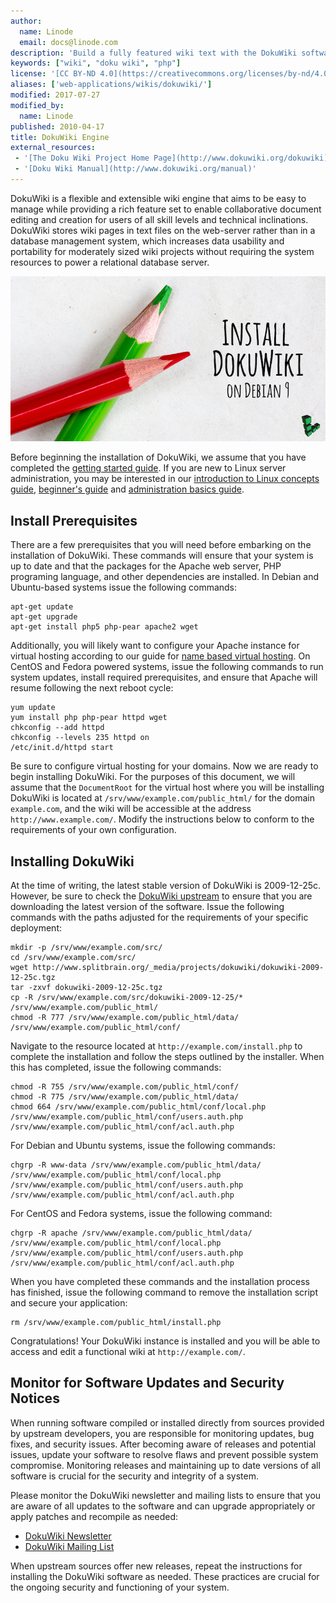 ```yaml
---
author:
  name: Linode
  email: docs@linode.com
description: 'Build a fully featured wiki text with the DokuWiki software.'
keywords: ["wiki", "doku wiki", "php"]
license: '[CC BY-ND 4.0](https://creativecommons.org/licenses/by-nd/4.0)'
aliases: ['web-applications/wikis/dokuwiki/']
modified: 2017-07-27
modified_by:
  name: Linode
published: 2010-04-17
title: DokuWiki Engine
external_resources:
 - '[The Doku Wiki Project Home Page](http://www.dokuwiki.org/dokuwiki)'
 - '[Doku Wiki Manual](http://www.dokuwiki.org/manual)'
---
```


DokuWiki is a flexible and extensible wiki engine that aims to be easy to manage while providing a rich feature set to enable collaborative document editing and creation for users of all skill levels and technical inclinations. DokuWiki stores wiki pages in text files on the web-server rather than in a database management system, which increases data usability and portability for moderately sized wiki projects without requiring the system resources to power a relational database server.

![Build a Fully Featured Wiki with DokuWiki](dokuwiki_title_graphic.png)

Before beginning the installation of DokuWiki, we assume that you have completed the [getting started guide](/docs/getting-started/). If you are new to Linux server administration, you may be interested in our [introduction to Linux concepts guide](/docs/tools-reference/introduction-to-linux-concepts/), [beginner's guide](/docs/platform/billing-and-support/linode-beginners-guide/) and [administration basics guide](/docs/tools-reference/linux-system-administration-basics/).

## Install Prerequisites

There are a few prerequisites that you will need before embarking on the installation of DokuWiki. These commands will ensure that your system is up to date and that the packages for the Apache web server, PHP programing language, and other dependencies are installed. In Debian and Ubuntu-based systems issue the following commands:

    apt-get update
    apt-get upgrade
    apt-get install php5 php-pear apache2 wget

Additionally, you will likely want to configure your Apache instance for virtual hosting according to our guide for [name based virtual hosting](/docs/web-servers/apache/apache-2-web-server-on-debian-5-lenny/). On CentOS and Fedora powered systems, issue the following commands to run system updates, install required prerequisites, and ensure that Apache will resume following the next reboot cycle:

    yum update
    yum install php php-pear httpd wget
    chkconfig --add httpd
    chkconfig --levels 235 httpd on
    /etc/init.d/httpd start

Be sure to configure virtual hosting for your domains. Now we are ready to begin installing DokuWiki. For the purposes of this document, we will assume that the `DocumentRoot` for the virtual host where you will be installing DokuWiki is located at `/srv/www/example.com/public_html/` for the domain `example.com`, and the wiki will be accessible at the address `http://www.example.com/`. Modify the instructions below to conform to the requirements of your own configuration.

## Installing DokuWiki

At the time of writing, the latest stable version of DokuWiki is 2009-12-25c. However, be sure to check the [DokuWiki upstream](http://www.splitbrain.org/projects/dokuwiki) to ensure that you are downloading the latest version of the software. Issue the following commands with the paths adjusted for the requirements of your specific deployment:

    mkdir -p /srv/www/example.com/src/
    cd /srv/www/example.com/src/
    wget http://www.splitbrain.org/_media/projects/dokuwiki/dokuwiki-2009-12-25c.tgz
    tar -zxvf dokuwiki-2009-12-25c.tgz
    cp -R /srv/www/example.com/src/dokuwiki-2009-12-25/* /srv/www/example.com/public_html/
    chmod -R 777 /srv/www/example.com/public_html/data/ /srv/www/example.com/public_html/conf/

Navigate to the resource located at `http://example.com/install.php` to complete the installation and follow the steps outlined by the installer. When this has completed, issue the following commands:

    chmod -R 755 /srv/www/example.com/public_html/conf/
    chmod -R 775 /srv/www/example.com/public_html/data/
    chmod 664 /srv/www/example.com/public_html/conf/local.php /srv/www/example.com/public_html/conf/users.auth.php /srv/www/example.com/public_html/conf/acl.auth.php

For Debian and Ubuntu systems, issue the following commands:

    chgrp -R www-data /srv/www/example.com/public_html/data/ /srv/www/example.com/public_html/conf/local.php /srv/www/example.com/public_html/conf/users.auth.php /srv/www/example.com/public_html/conf/acl.auth.php

For CentOS and Fedora systems, issue the following command:

    chgrp -R apache /srv/www/example.com/public_html/data/ /srv/www/example.com/public_html/conf/local.php /srv/www/example.com/public_html/conf/users.auth.php /srv/www/example.com/public_html/conf/acl.auth.php

When you have completed these commands and the installation process has finished, issue the following command to remove the installation script and secure your application:

    rm /srv/www/example.com/public_html/install.php

Congratulations! Your DokuWiki instance is installed and you will be able to access and edit a functional wiki at `http://example.com/`.

## Monitor for Software Updates and Security Notices

When running software compiled or installed directly from sources provided by upstream developers, you are responsible for monitoring updates, bug fixes, and security issues. After becoming aware of releases and potential issues, update your software to resolve flaws and prevent possible system compromise. Monitoring releases and maintaining up to date versions of all software is crucial for the security and integrity of a system.

Please monitor the DokuWiki newsletter and mailing lists to ensure that you are aware of all updates to the software and can upgrade appropriately or apply patches and recompile as needed:

-   [DokuWiki Newsletter](http://www.dokuwiki.org/newsletter)
-   [DokuWiki Mailing List](http://www.dokuwiki.org/mailinglist)

When upstream sources offer new releases, repeat the instructions for installing the DokuWiki software as needed. These practices are crucial for the ongoing security and functioning of your system.
